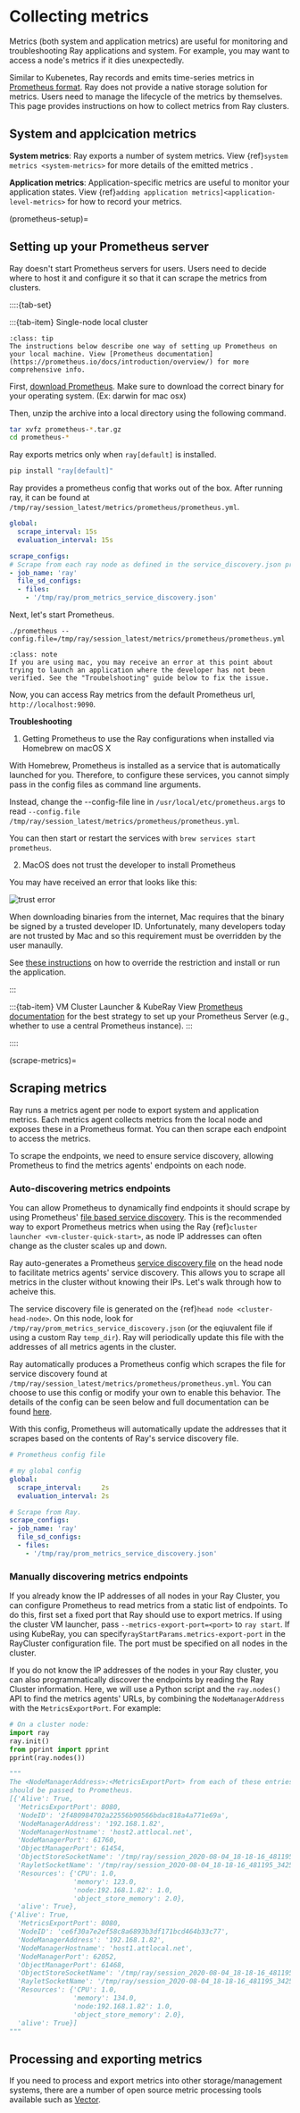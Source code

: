 # Collecting metrics
Metrics (both system and application metrics) are useful for monitoring and troubleshooting Ray applications and system. For example, you may want to access a node's metrics if it dies unexpectedly.

Similar to Kubenetes, Ray records and emits time-series metrics in [Prometheus format](https://prometheus.io/docs/instrumenting/exposition_formats/). Ray does not provide a native storage solution for metrics. Users need to manage the lifecycle of the metrics by themselves. This page provides instructions on how to collect metrics from Ray clusters.


## System and applcication metrics
**System metrics**: Ray exports a number of system metrics. View {ref}`system metrics <system-metrics>` for more details of the emitted metrics .

**Application metrics**: Application-specific metrics are useful to monitor your application states. View {ref}`adding application metrics]<application-level-metrics>` for how to record your metrics.

(prometheus-setup)=
## Setting up your Prometheus server
Ray doesn't start Prometheus servers for users. Users need to decide where to host it and configure it so that it can scrape the metrics from clusters.

::::{tab-set}

:::{tab-item} Single-node local cluster

```{admonition} Tip
:class: tip
The instructions below describe one way of setting up Prometheus on your local machine. View [Prometheus documentation](https://prometheus.io/docs/introduction/overview/) for more comprehensive info.
```

First, [download Prometheus](https://prometheus.io/download/). Make sure to download the correct binary for your operating system. (Ex: darwin for mac osx)

Then, unzip the archive into a local directory using the following command.

```bash
tar xvfz prometheus-*.tar.gz
cd prometheus-*
```
Ray exports metrics only when ``ray[default]`` is installed.

```bash
pip install "ray[default]"
```

Ray provides a prometheus config that works out of the box. After running ray, it can be found at `/tmp/ray/session_latest/metrics/prometheus/prometheus.yml`.

```yaml
global:
  scrape_interval: 15s
  evaluation_interval: 15s

scrape_configs:
# Scrape from each ray node as defined in the service_discovery.json provided by ray.
- job_name: 'ray'
  file_sd_configs:
  - files:
    - '/tmp/ray/prom_metrics_service_discovery.json'
```

Next, let's start Prometheus.

```shell
./prometheus --config.file=/tmp/ray/session_latest/metrics/prometheus/prometheus.yml
```
```{admonition} Note
:class: note
If you are using mac, you may receive an error at this point about trying to launch an application where the developer has not been verified. See the "Troubelshooting" guide below to fix the issue.
```

Now, you can access Ray metrics from the default Prometheus url, `http://localhost:9090`.


**Troubleshooting**
1. Getting Prometheus to use the Ray configurations when installed via Homebrew on macOS X

  With Homebrew, Prometheus is installed as a service that is automatically launched for you.
  Therefore, to configure these services, you cannot simply pass in the config files as command line arguments.

  Instead, change the --config-file line in `/usr/local/etc/prometheus.args` to read `--config.file /tmp/ray/session_latest/metrics/prometheus/prometheus.yml`.

  You can then start or restart the services with `brew services start prometheus`.


2. MacOS does not trust the developer to install Prometheus

  You may have received an error that looks like this:

  ![trust error](https://raw.githubusercontent.com/ray-project/Images/master/docs/troubleshooting/prometheus-trusted-developer.png)

  When downloading binaries from the internet, Mac requires that the binary be signed by a trusted developer ID.
  Unfortunately, many developers today are not trusted by Mac and so this requirement must be overridden by the user manaully.

  See [these instructions](https://support.apple.com/guide/mac-help/open-a-mac-app-from-an-unidentified-developer-mh40616/mac) on how to override the restriction and install or run the application.

:::

:::{tab-item} VM Cluster Launcher & KubeRay
View [Prometheus documentation](https://prometheus.io/docs/introduction/overview/) for the best strategy to set up your Prometheus Server (e.g., whether to use a central Prometheus instance).
:::

::::

(scrape-metrics)=
## Scraping metrics
Ray runs a metrics agent per node to export system and application metrics. Each metrics agent collects metrics from the local
node and exposes these in a Prometheus format. You can then scrape each endpoint to access the metrics.

To scrape the endpoints, we need to ensure service discovery, allowing Prometheus to find the metrics agents' endpoints on each node.

### Auto-discovering metrics endpoints

You can allow Prometheus to dynamically find endpoints it should scrape by using Prometheus' [file based service discovery](https://prometheus.io/docs/guides/file-sd/#installing-configuring-and-running-prometheus).
This is the recommended way to export Prometheus metrics when using the Ray {ref}`cluster launcher <vm-cluster-quick-start>`, as node IP addresses can often change as the cluster scales up and down.

Ray auto-generates a Prometheus [service discovery file](https://prometheus.io/docs/guides/file-sd/#installing-configuring-and-running-prometheus) on the head node to facilitate metrics agents' service discovery. This allows you to scrape all metrics in the cluster without knowing their IPs. Let's walk through how to acheive this.

The service discovery file is generated on the {ref}`head node <cluster-head-node>`. On this node, look for ``/tmp/ray/prom_metrics_service_discovery.json`` (or the eqiuvalent file if using a custom Ray ``temp_dir``). Ray will periodically update this file with the addresses of all metrics agents in the cluster.

Ray automatically produces a Prometheus config which scrapes the file for service discovery found at `/tmp/ray/session_latest/metrics/prometheus/prometheus.yml`. You can choose to use this config or modify your own to enable this behavior. The details of the config can be seen below and full documentation can be found [here](https://prometheus.io/docs/prometheus/latest/configuration/configuration/).

With this config, Prometheus will automatically update the addresses that it scrapes based on the contents of Ray's service discovery file.

```yaml
# Prometheus config file

# my global config
global:
  scrape_interval:     2s
  evaluation_interval: 2s

# Scrape from Ray.
scrape_configs:
- job_name: 'ray'
  file_sd_configs:
  - files:
    - '/tmp/ray/prom_metrics_service_discovery.json'
```

### Manually discovering metrics endpoints

If you already know the IP addresses of all nodes in your Ray Cluster, you can configure Prometheus to read metrics from a static list of endpoints. To
do this, first set a fixed port that Ray should use to export metrics.  If using the cluster VM launcher, pass ``--metrics-export-port=<port>`` to ``ray start``.  If using KubeRay, you can specify``rayStartParams.metrics-export-port`` in the RayCluster configuration file. The port must be specified on all nodes in the cluster.

If you do not know the IP addresses of the nodes in your Ray cluster, you can also programmatically discover the endpoints by reading the Ray Cluster information. Here, we will use a Python script and the ``ray.nodes()`` API to find the metrics agents' URLs, by combining the ``NodeManagerAddress`` with the ``MetricsExportPort``. For example:

```python
# On a cluster node:
import ray
ray.init()
from pprint import pprint
pprint(ray.nodes())

"""
The <NodeManagerAddress>:<MetricsExportPort> from each of these entries
should be passed to Prometheus.
[{'Alive': True,
  'MetricsExportPort': 8080,
  'NodeID': '2f480984702a22556b90566bdac818a4a771e69a',
  'NodeManagerAddress': '192.168.1.82',
  'NodeManagerHostname': 'host2.attlocal.net',
  'NodeManagerPort': 61760,
  'ObjectManagerPort': 61454,
  'ObjectStoreSocketName': '/tmp/ray/session_2020-08-04_18-18-16_481195_34255/sockets/plasma_store',
  'RayletSocketName': '/tmp/ray/session_2020-08-04_18-18-16_481195_34255/sockets/raylet',
  'Resources': {'CPU': 1.0,
                'memory': 123.0,
                'node:192.168.1.82': 1.0,
                'object_store_memory': 2.0},
  'alive': True},
{'Alive': True,
  'MetricsExportPort': 8080,
  'NodeID': 'ce6f30a7e2ef58c8a6893b3df171bcd464b33c77',
  'NodeManagerAddress': '192.168.1.82',
  'NodeManagerHostname': 'host1.attlocal.net',
  'NodeManagerPort': 62052,
  'ObjectManagerPort': 61468,
  'ObjectStoreSocketName': '/tmp/ray/session_2020-08-04_18-18-16_481195_34255/sockets/plasma_store.1',
  'RayletSocketName': '/tmp/ray/session_2020-08-04_18-18-16_481195_34255/sockets/raylet.1',
  'Resources': {'CPU': 1.0,
                'memory': 134.0,
                'node:192.168.1.82': 1.0,
                'object_store_memory': 2.0},
  'alive': True}]
"""
```

## Processing and exporting metrics
If you need to process and export metrics into other storage/management systems, there are a number of open source metric processing tools available such as [Vector][Vector].

[Vector]: https://vector.dev/
